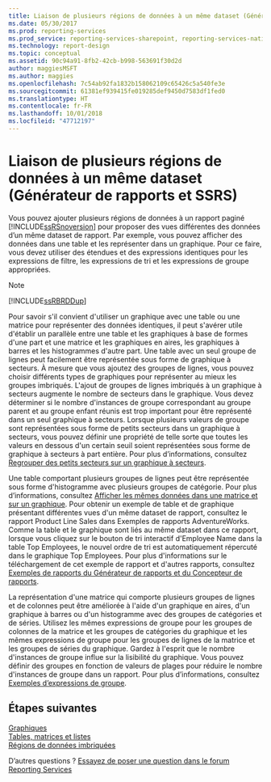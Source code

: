 ```yaml
---
title: Liaison de plusieurs régions de données à un même dataset (Générateur de rapports et SSRS) | Microsoft Docs
ms.date: 05/30/2017
ms.prod: reporting-services
ms.prod_service: reporting-services-sharepoint, reporting-services-native
ms.technology: report-design
ms.topic: conceptual
ms.assetid: 90c94a91-8fb2-42cb-b998-563691f30d2d
author: maggiesMSFT
ms.author: maggies
ms.openlocfilehash: 7c54ab92fa1832b158062109c65426c5a540fe3e
ms.sourcegitcommit: 61381ef939415fe019285def9450d7583df1fed0
ms.translationtype: HT
ms.contentlocale: fr-FR
ms.lasthandoff: 10/01/2018
ms.locfileid: "47712197"
---
```

# <a name="linking-multiple-data-regions-to-the-same-dataset-report-builder-and-ssrs"></a>Liaison de plusieurs régions de données à un même dataset (Générateur de rapports et SSRS)

Vous pouvez ajouter plusieurs régions de données à un rapport paginé [!INCLUDE[ssRSnoversion](../../includes/ssrsnoversion-md.md)] pour proposer des vues différentes des données d’un même dataset de rapport. Par exemple, vous pouvez afficher des données dans une table et les représenter dans un graphique. Pour ce faire, vous devez utiliser des étendues et des expressions identiques pour les expressions de filtre, les expressions de tri et les expressions de groupe appropriées.  
  
> [!NOTE]  
>  [!INCLUDE[ssRBRDDup](../../includes/ssrbrddup-md.md)]  
  
 Pour savoir s'il convient d'utiliser un graphique avec une table ou une matrice pour représenter des données identiques, il peut s'avérer utile d'établir un parallèle entre une table et les graphiques à base de formes d'une part et une matrice et les graphiques en aires, les graphiques à barres et les histogrammes d'autre part. Une table avec un seul groupe de lignes peut facilement être représentée sous forme de graphique à secteurs. À mesure que vous ajoutez des groupes de lignes, vous pouvez choisir différents types de graphiques pour représenter au mieux les groupes imbriqués. L'ajout de groupes de lignes imbriqués à un graphique à secteurs augmente le nombre de secteurs dans le graphique. Vous devez déterminer si le nombre d'instances de groupe correspondant au groupe parent et au groupe enfant réunis est trop important pour être représenté dans un seul graphique à secteurs. Lorsque plusieurs valeurs de groupe sont représentées sous forme de petits secteurs dans un graphique à secteurs, vous pouvez définir une propriété de telle sorte que toutes les valeurs en dessous d'un certain seuil soient représentées sous forme de graphique à secteurs à part entière. Pour plus d’informations, consultez [Regrouper des petits secteurs sur un graphique à secteurs](../../reporting-services/report-design/collect-small-slices-on-a-pie-chart-report-builder-and-ssrs.md).  
  
 Une table comportant plusieurs groupes de lignes peut être représentée sous forme d'histogramme avec plusieurs groupes de catégorie. Pour plus d’informations, consultez [Afficher les mêmes données dans une matrice et sur un graphique](../../reporting-services/report-design/display-the-same-data-on-a-matrix-and-a-chart-report-builder.md). Pour obtenir un exemple de table et de graphique présentant différentes vues d'un même dataset de rapport, consultez le rapport Product Line Sales dans Exemples de rapports AdventureWorks. Comme la table et le graphique sont liés au même dataset dans ce rapport, lorsque vous cliquez sur le bouton de tri interactif d'Employee Name dans la table Top Employees, le nouvel ordre de tri est automatiquement répercuté dans le graphique Top Employees. Pour plus d'informations sur le téléchargement de cet exemple de rapport et d'autres rapports, consultez [Exemples de rapports du Générateur de rapports et du Concepteur de rapports](http://go.microsoft.com/fwlink/?LinkId=198283).  
  
 La représentation d'une matrice qui comporte plusieurs groupes de lignes et de colonnes peut être améliorée à l'aide d'un graphique en aires, d'un graphique à barres ou d'un histogramme avec des groupes de catégories et de séries. Utilisez les mêmes expressions de groupe pour les groupes de colonnes de la matrice et les groupes de catégories du graphique et les mêmes expressions de groupe pour les groupes de lignes de la matrice et les groupes de séries du graphique. Gardez à l'esprit que le nombre d'instances de groupe influe sur la lisibilité du graphique. Vous pouvez définir des groupes en fonction de valeurs de plages pour réduire le nombre d'instances de groupe dans un rapport. Pour plus d’informations, consultez [Exemples d’expressions de groupe](../../reporting-services/report-design/group-expression-examples-report-builder-and-ssrs.md).  
  
## <a name="next-steps"></a>Étapes suivantes

[Graphiques](../../reporting-services/report-design/charts-report-builder-and-ssrs.md)   
[Tables, matrices et listes](../../reporting-services/report-design/tables-matrices-and-lists-report-builder-and-ssrs.md)   
[Régions de données imbriquées](../../reporting-services/report-design/nested-data-regions-report-builder-and-ssrs.md)  

D’autres questions ? [Essayez de poser une question dans le forum Reporting Services](http://go.microsoft.com/fwlink/?LinkId=620231)

